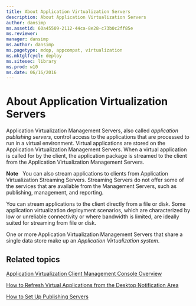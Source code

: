 ```yaml
---
title: About Application Virtualization Servers
description: About Application Virtualization Servers
author: dansimp
ms.assetid: 60a45509-2112-44ca-8e28-c73b0c2ff85e
ms.reviewer: 
manager: dansimp
ms.author: dansimp
ms.pagetype: mdop, appcompat, virtualization
ms.mktglfcycl: deploy
ms.sitesec: library
ms.prod: w10
ms.date: 06/16/2016
---
```



# About Application Virtualization Servers


Application Virtualization Management Servers, also called *application publishing servers*, control access to the applications that are processed to run in a virtual environment. Virtual applications are stored on the Application Virtualization Management Servers. When a virtual application is called for by the client, the application package is streamed to the client from the Application Virtualization Management Servers.

**Note**  
You can also stream applications to clients from Application Virtualization Streaming Servers. Streaming Servers do not offer some of the services that are available from the Management Servers, such as publishing, management, and reporting.

You can stream applications to the client directly from a file or disk. Some application virtualization deployment scenarios, which are characterized by low or unreliable connectivity or where bandwidth is limited, are ideally suited for streaming from file or disk.

 

One or more Application Virtualization Management Servers that share a single data store make up an *Application Virtualization system*.

## Related topics


[Application Virtualization Client Management Console Overview](application-virtualization-client-management-console-overview.md)

[How to Refresh Virtual Applications from the Desktop Notification Area](how-to-refresh-virtual-applications-from-the-desktop-notification-area.md)

[How to Set Up Publishing Servers](how-to-set-up-publishing-servers.md)

 

 





